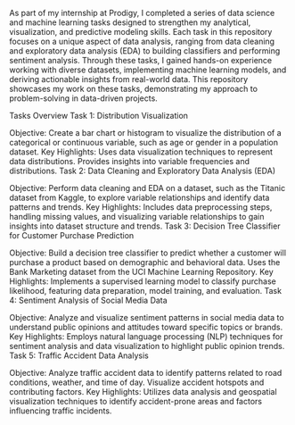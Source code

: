As part of my internship at Prodigy, I completed a series of data science and machine learning tasks designed to strengthen my analytical, visualization, and predictive modeling skills. Each task in this repository focuses on a unique aspect of data analysis, ranging from data cleaning and exploratory data analysis (EDA) to building classifiers and performing sentiment analysis. Through these tasks, I gained hands-on experience working with diverse datasets, implementing machine learning models, and deriving actionable insights from real-world data. This repository showcases my work on these tasks, demonstrating my approach to problem-solving in data-driven projects.

Tasks Overview
Task 1: Distribution Visualization

Objective: Create a bar chart or histogram to visualize the distribution of a categorical or continuous variable, such as age or gender in a population dataset.
Key Highlights: Uses data visualization techniques to represent data distributions. Provides insights into variable frequencies and distributions.
Task 2: Data Cleaning and Exploratory Data Analysis (EDA)

Objective: Perform data cleaning and EDA on a dataset, such as the Titanic dataset from Kaggle, to explore variable relationships and identify data patterns and trends.
Key Highlights: Includes data preprocessing steps, handling missing values, and visualizing variable relationships to gain insights into dataset structure and trends.
Task 3: Decision Tree Classifier for Customer Purchase Prediction

Objective: Build a decision tree classifier to predict whether a customer will purchase a product based on demographic and behavioral data. Uses the Bank Marketing dataset from the UCI Machine Learning Repository.
Key Highlights: Implements a supervised learning model to classify purchase likelihood, featuring data preparation, model training, and evaluation.
Task 4: Sentiment Analysis of Social Media Data

Objective: Analyze and visualize sentiment patterns in social media data to understand public opinions and attitudes toward specific topics or brands.
Key Highlights: Employs natural language processing (NLP) techniques for sentiment analysis and data visualization to highlight public opinion trends.
Task 5: Traffic Accident Data Analysis

Objective: Analyze traffic accident data to identify patterns related to road conditions, weather, and time of day. Visualize accident hotspots and contributing factors.
Key Highlights: Utilizes data analysis and geospatial visualization techniques to identify accident-prone areas and factors influencing traffic incidents.
